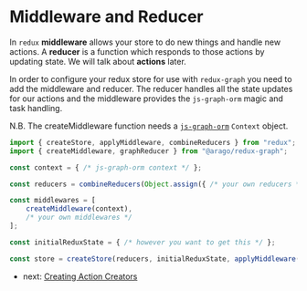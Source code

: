 # Middleware and Reducer

In `redux` **middleware** allows your store to do new things and handle new actions. A **reducer** is a function which responds to those actions by updating state. We will talk about **actions** later.

In order to configure your redux store for use with `redux-graph` you need to add the middleware and reducer. The reducer handles all the state updates for our actions and the middleware provides the `js-graph-orm` magic and task handling.

N.B. The createMiddleware function needs a [`js-graph-orm`](https://github.com/arago/js-graph-orm) `Context` object.

```javascript
import { createStore, applyMiddleware, combineReducers } from "redux";
import { createMiddleware, graphReducer } from "@arago/redux-graph";

const context = { /* js-graph-orm context */ };

const reducers = combineReducers(Object.assign({ /* your own reducers */ }, graphReducer));

const middlewares = [
    createMiddleware(context),
    /* your own middlewares */
];

const initialReduxState = { /* however you want to get this */ };

const store = createStore(reducers, initialReduxState, applyMiddleware(...middlewares));
```

- next: [Creating Action Creators](/docs/action-creators.md)

